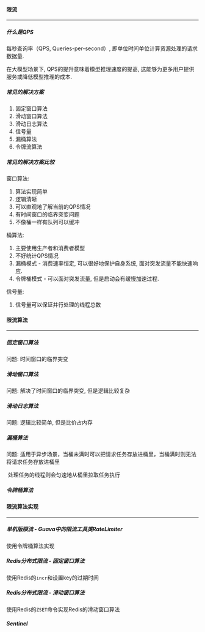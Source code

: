 #### 限流

---

##### 什么是QPS

每秒查询率（QPS, Queries-per-second）, 即单位时间单位计算资源处理的请求数据量.

在大模型场景下, QPS的提升意味着模型推理速度的提高, 这能够为更多用户提供服务或降低模型推理的成本.

##### 常见的解决方案

1. 固定窗口算法
2. 滑动窗口算法
3. 滑动日志算法
4. 信号量
5. 漏桶算法
6. 令牌流算法

##### 常见的解决方案比较

窗口算法: 

1. 算法实现简单
2. 逻辑清晰
3. 可以直观地了解当前的QPS情况
4. 有时间窗口的临界突变问题
5. 不像桶一样有队列可以缓冲

桶算法:

1. 主要使用生产者和消费者模型
2. 不好统计QPS情况
3. 漏桶模式 - 消费速率恒定, 可以很好地保护自身系统, 面对突发流量不能快速响应.
4. 令牌桶模式 - 可以面对突发流量, 但是启动会有缓慢加速过程.

信号量:

1. 信号量可以保证并行处理的线程总数



#### 限流算法

---

##### 固定窗口算法

问题: 时间窗口的临界突变

##### 滑动窗口算法

问题: 解决了时间窗口的临界突变, 但是逻辑比较复杂

##### 滑动日志算法

问题: 逻辑比较简单, 但是比价占内存

##### 漏桶算法

问题: 适用于异步场景，当桶未满时可以把请求任务存放进桶里，当桶满时则无法将请求任务存放进桶里

​          处理任务的线程则会匀速地从桶里拉取任务执行

##### 令牌桶算法



#### 限流算法实现

---

##### 单机版限流 - Guava中的限流工具类RateLimiter

使用令牌桶算法实现

##### Redis分布式限流 - 固定窗口算法

使用Redis的`incr`和设置key的过期时间

##### Redis分布式限流 - 滑动窗口算法

使用Redis的`ZSET`命令实现Redis的滑动窗口算法

##### Sentinel



















